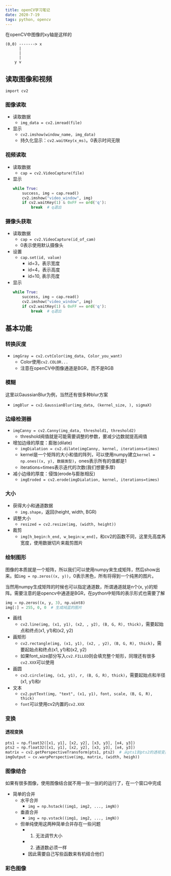 ```yaml
---
title: openCV学习笔记
date: 2020-7-19
tags: python, opencv
---
```


在openCV中图像的xy轴是这样的

``` 
(0,0) -------> x
      |
      |
      |
    y v
```


## 读取图像和视频

`import cv2`

### 图像读取

- 读取数据
    * `img_data = cv2.imread(file)`
- 显示
    * `cv2.imshow(window_name, img_data)`
    * 持久化显示：`cv2.waitKey(x_ms)`。0表示时间无限


### 视频读取

- 读取数据
    * `cap = cv2.VideoCapture(file)`
- 显示
    ``` python
    while True:
        success, img = cap.read()
        cv2.imshow("video_window", img)
        if cv2.waitKey(1) & 0xFF == ord('q'):
            break  # q退出
    ```

    
### 摄像头获取

- 读取数据
    * `cap = cv2.VideoCapture(id_of_cam)`
    * 0表示使用默认摄像头
- 设置
    * `cap.set(id, value)`
        + id=3，表示宽度
        + id=4，表示高度
        + id=10, 表示亮度
- 显示
    ``` python
    while True:
        success, img = cap.read()
        cv2.imshow("video_window", img)
        if cv2.waitKey(1) & 0xFF == ord('q'):
            break  # q退出
    ```


## 基本功能

### 转换灰度

- `imgGray = cv2.cvtColor(img_data, Color_you_want)`
    * Color使用`cv2.COLOR...`
    * 注意在openCV中图像通道是BGR，而不是RGB


### 模糊

这里以GaussianBlur为例，当然还有很多种blur方案

- `imgBlur = cv2.GaussianBlur(img_data, (kernel_size, ), sigmaX)`


### 边缘检测器

- `imgCanny = cv2.Canny(img_data, threshold1, threshold2)`
    * threshold阀值就是可能需要调整的参数，要减少边数就提高阀值
- 增加边缘的厚度：膨胀(dilate)
    * `imgDialation = cv2.dilate(imgCanny, kernel, iterations=times)`
    * kernel是一个矩阵的大小和值的阵列，可以使用numpy建立`kernel = np.ones((x, y), 数据类型)`，ones表示所有的值都是1
    * iterations=times表示迭代的次数(我们想要多厚)
- 减小边缘的厚度：侵蚀(erode与膨胀相反)
    * `imgEroded = cv2.erode(imgDialation, kernel, iterations=times)`


### 大小

- 获得大小和通道数据
    * `img.shape`，返回(height, width, BGR)
- 调整大小
    * `resized = cv2.resize(img, (width, height))`
- 裁剪
    * `img[h_begin:h_end, w_begin:w_end]`，和cv2的函数不同，这里先高度再宽度，使用数据切片来裁剪图片


### 绘制图形

图像的本质就是一个矩阵，所以我们可以使用numpy来生成矩阵，然后show出来。如`img = np.zeros((x, y))`，0表示黑色，所有将得到一个纯黑的图片。

当然用numpy生成矩阵的时候也可以指定通道数，所谓通道就是n个(x, y)的矩阵。需要注意的是opencv中通道是BGR，在python中矩阵的表示形式也需要了解

``` python
img = np.zeros((x, y, 3), np.uint8)
img[:] = 255, 0, 0  # 生成纯蓝的图片
```

- 画线
    * `cv2.line(img, (x1, y1), (x2, , y2), (B, G, R), thick)`，需要起始点和终点(x1, y1)和(x2, y2)
- 画矩形
    * `cv2.rectangle(img, (x1, y1), (x2, , y2), (B, G, R), thick)`，需要起始点和终点(x1, y1)和(x2, y2)
    * 如果font\_size部分写入`cv2.FILLED`则会填充整个矩形，同理还有很多`cv2.XXX`可以使用
- 画圆
    * `cv2.circle(img, (x1, y1), r, (B, G, R), thick)`，需要起始点和半径(x1, y1)和r
- 文本
    * `cv2.putText(img, "text", (x1, y1), font, scale, (B, G, R), thick)`
    * `font`可以使用cv2内置的`cv2.XXX`


### 变换

#### 透视变换

``` python
pts1 = np.float32([x1, y1], [x2, y2], [x3, y3], [x4, y3])
pts2 = np.float32([x1, y1], [x2, y2], [x3, y3], [x4, y3])
matrix = cv2.getPerspectiveTransform(pts1, pts2)  # 从pts1到pts2的透视变换矩阵，相当于ps中扯4个点
imgOutput = cv.warpPerspective(img, matrix, (width, heigh))
```


### 图像结合

如果有很多图像，使用图像结合就不用一张一张的的运行了，在一个窗口中完成

- 简单的合并
    * 水平合并
        + `img = np.hstack((img1, img2, ..., imgN))`
    * 垂直合并
        + `img = np.vstack((img1, img2, ..., imgN))`
    * 但单纯使用这两种简单合并存在一些问题
        + 1. 无法调节大小
        + 2. 通道数必须一样
        + 因此需要自己写些函数来有机结合他们


### 彩色图像














